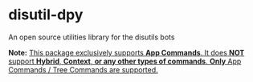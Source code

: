 # disutil-dpy
An open source utilities library for the disutils bots

**Note:** <u>This package exclusively supports **App Commands**. It does **NOT** support **Hybrid**, **Context**, **or any other types of commands**. **Only** App Commands / Tree Commands are supported.</u>